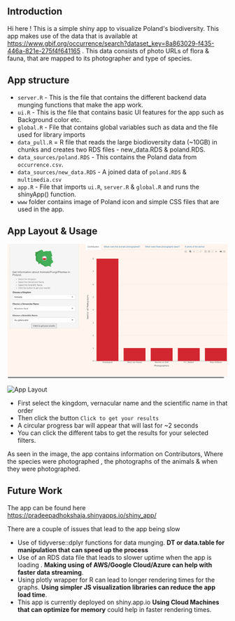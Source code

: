 ## Introduction
Hi here ! This is a simple shiny app to visualize Poland's biodiversity. This app makes use of the data that is available at https://www.gbif.org/occurrence/search?dataset_key=8a863029-f435-446a-821e-275f4f641165 . This data consists of photo URLs of flora & fauna, that are mapped to its photographer and type of species.


## App structure

* `server.R` - This is the file that contains the different backend data munging functions that make the app work.
* `ui.R` - This is the file that contains basic UI features for the app such as Background color etc.
* `global.R`  - File that contains global variables such as data and the file used for library imports
* `data_pull.R` = R file that reads the large biodioversity data (~10GB) in chunks and creates two RDS files - new_data.RDS & poland.RDS.
* `data_sources/poland.RDS` - This contains the Poland data from `occurrence.csv`.
* `data_sources/new_data.RDS` - A joined data of `poland.RDS` & `multimedia.csv`
* `app.R` - File that imports `ui.R`, `server.R` & `global.R` and runs the shinyApp() function.
* `www` folder contains image of Poland icon and simple CSS files that are used in the app.


## App Layout & Usage

![App Layout](https://raw.githubusercontent.com/adhok/biodiversity_app_poland/main/Screenshot%202022-05-13%20at%206.11.59%20PM.png)


![App Layout](https://raw.githubusercontent.com/adhok/biodiversity_app_poland/main/Screenshot%202022-05-12%20at%203.52.55%20PM.png)


* First select the kingdom, vernacular name and the scientific name in that order
* Then click the button `Click to get your results`
* A circular progress bar will appear that will last for ~2 seconds
* You can click the different tabs to get the results for your selected filters.

As seen in the image, the app contains information on Contributors, Where the species were photographed , the photographs of the animals & when they were photographed.

## Future Work


The app can be found here https://pradeepadhokshaja.shinyapps.io/shiny_app/ 

There are a couple of issues that lead to the app being slow

* Use of tidyverse::dplyr functions for data munging. **DT or data.table for manipulation that can speed up the process**
* Use of an RDS data file that leads to slower uptime when the app is loading . **Making using of AWS/Google Cloud/Azure can help with faster data streaming**.
* Using plotly wrapper for R can lead to longer rendering times for the graphs. **Using simpler JS visualization libraries can reduce the app load time**.
* This app is currently deployed on shiny.app.io **Using Cloud Machines that can optimize for memory** could help in faster rendering times.









